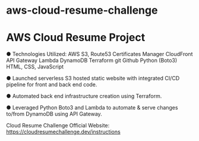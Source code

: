 # aws-cloud-resume-challenge

 # AWS Cloud Resume Project
 
<p>●	Technologies Utilized: 
 AWS S3, Route53
 Certificates Manager
 CloudFront
 API Gateway
 Lambda
 DynamoDB
 Terraform
 git
 Github
 Python (Boto3)
 HTML, CSS, JavaScript
 
●	Launched serverless S3 hosted static website with integrated CI/CD pipeline for front and back end code.
 
●	Automated back end infrastructure creation using Terraform.
 
●	Leveraged Python Boto3 and Lambda to automate & serve changes to/from DynamoDB using API Gateway.

Cloud Resume Challenge Official Website: https://cloudresumechallenge.dev/instructions
